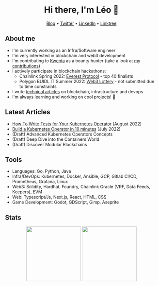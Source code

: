 <h1 align="center">Hi there, I'm Léo 👋</h2>
<p align="center">
  <a href="https://medium.com/@leovct">Blog</a> •
  <a href="https://twitter.com/leoovct">Twitter</a> •
  <a href="https://www.linkedin.com/in/vincentleo/">LinkedIn</a> •
  <a href="https://linktr.ee/leovct">Linktree</a>
</p>

## About me
- I'm currently working as an Infra/Software engineer
- I'm very interested in blockchain and web3 development
- I'm contributing to [Kwenta](https://kwenta.io/) as a bounty hunter (take a look at [my contributions](https://github.com/Kwenta/kwenta/pulls?q=is%3Apr+author%3Aleovct+))
- I actively participate in blockchain hackathons:
  - Chainlink Spring 2022: [Everest Protocol](https://github.com/Everest-Option-Exchange-Team) - top 40 finalists
  - Polygon BUIDL IT Summer 2022: [Web3 Lottery](https://github.com/leovct/web3-lottery) - not submitted due to time constraints 
- I write [technical articles](https://medium.com/@leovct) on blockchain, infrastructure and devops
- I'm always learning and working on cool projects! 🌱

## Latest Articles
- [How To Write Tests for Your Kubernetes Operator](https://medium.com/better-programming/write-tests-for-your-kubernetes-operator-d3d6a9530840) (August 2022)
- [Build a Kubernetes Operator in 10 minutes](https://betterprogramming.pub/build-a-kubernetes-operator-in-10-minutes-11eec1492d30) (July 2022)
- (Draft) Advanced Kubernetes Operators Concepts
- (Draft) Deep Dive into the Containers World
- (Draft) Discover Modular Blockchains

## Tools
- Languages: Go, Python, Java
- Infra/DevOps: Kubernetes, Docker, Ansible, GCP, Gitlab CI/CD, Prometheus, Grafana, Linux
- Web3: Solidity, Hardhat, Foundry, Chainlink Oracle (VRF, Data Feeds, Keepers), EVM
- Web: Typescript/Js, Next.js, React, HTML, CSS
- Game Development: Godot, GDScript, Gimp, Aseprite

## Stats
<p float="left" align="center">
  <img height="180em" src="https://github-readme-stats-eight-theta.vercel.app/api/?username=leovct&show_icons=true&theme=default&include_all_commits=true&count_private=true"/>
  <img height="180em" src="https://github-readme-stats-eight-theta.vercel.app/api/top-langs/?username=leovct&layout=compact&langs_count=8&theme=default"/>
</p>
